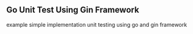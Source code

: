 ## Go Unit Test Using Gin Framework

example simple implementation unit testing using go and gin framework
